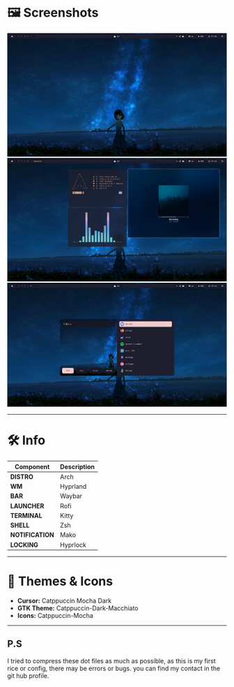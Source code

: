 # 🖼️ Screenshots



![Screenshot 1](screenshots/image.png)  
![Screenshot 2](screenshots/image2.png)  
![Screenshot 3](screenshots/image3.png)

---

# 🛠️ Info

| Component       | Description             |
|-----------------|-------------------------|
| **DISTRO**      | Arch                    |
| **WM**          | Hyprland                |
| **BAR**         | Waybar                  |
| **LAUNCHER**    | Rofi                    |
| **TERMINAL**    | Kitty                   |
| **SHELL**       | Zsh                     |
| **NOTIFICATION**| Mako                    |
| **LOCKING**     | Hyprlock                |

---

# 🎨 Themes & Icons

- **Cursor:** Catppuccin Mocha Dark  
- **GTK Theme:** Catppuccin-Dark-Macchiato  
- **Icons:** Catppuccin-Mocha

---

## P.S
I tried to compress these dot files as much as possible, as this is my first rice or config, there may be errors or bugs. you can find my contact in the git hub profile.
